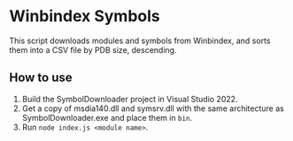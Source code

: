 # Winbindex Symbols
This script downloads modules and symbols from Winbindex, and sorts them into
a CSV file by PDB size, descending.

## How to use
1. Build the SymbolDownloader project in Visual Studio 2022.
2. Get a copy of msdia140.dll and symsrv.dll with the same architecture as SymbolDownloader.exe
   and place them in `bin`.
3. Run `node index.js <module name>`.